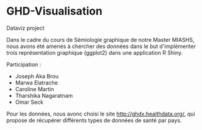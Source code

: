 # GHD-Visualisation
Dataviz project

Dans le cadre du cours de Sémiologie graphique de notre Master MIASHS, nous avons été amenés à chercher des données dans le but d'implémenter trois représentation graphique (ggplot2) dans une application R Shiny.

Participation  :

- Joseph Aka Brou
- Marwa Elatrache 
- Caroline Martin
- Tharshika Nagaratnam
- Omar Seck

Pour les données, nous avonc choisi le site http://ghdx.healthdata.org/, qui propose de récupérer différents types de données de santé par pays.
